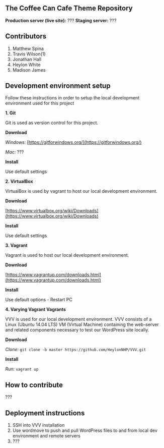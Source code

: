 ##  The Coffee Can Cafe Theme Repository
**Production server (live site):** ???
**Staging server:** ???
## Contributors
 1. Matthew Spina
 2. Travis Wilson(1) 
 3.  Jonathan Hall
 4.  Heylon White
 5.  Madison James
## Development environment setup
Follow these instructions in order to setup the local development environment used for this project

**1. Git**

Git is used as version control for this project.

**Download**

*Windows:* [https://gitforwindows.org/](https://gitforwindows.org/)

*Mac:* ???

**Install**

Use default settings

**2. VirtualBox**

VirtualBox is used by vagrant to host our local development environment.

**Download**

[https://www.virtualbox.org/wiki/Downloads](https://www.virtualbox.org/wiki/Downloads)

**Install**

Use default settings

**3. Vagrant**

Vagrant is used to host our local development environment.

**Download**

[https://www.vagrantup.com/downloads.html](https://www.vagrantup.com/downloads.html)

**Install**

Use default options - Restart PC

**4. Varying Vagrant Vagrants**

VVV is used for our local development environment. VVV consists of a Linux (Ubuntu 14.04 LTS) VM (Virtual Machine) containing the web-server and related components necessary to test our WordPress site locally.

**Download**

*Clone:*  `git clone -b master https://github.com/HeylonNHP/VVV.git`

**Install**

*Run:* `vagrant up`

## How to contribute
???
## Deployment instructions
 1. SSH into VVV installation
 2. Use wordmove to push and pull WordPress files to and from local dev environment and remote servers
 3. ??? 
